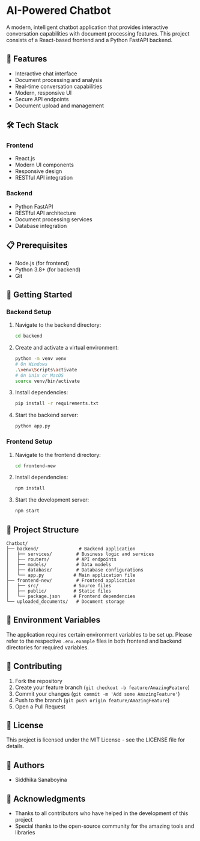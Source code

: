  
# AI-Powered Chatbot

A modern, intelligent chatbot application that provides interactive conversation capabilities with document processing features. This project consists of a React-based frontend and a Python FastAPI backend.

## 🚀 Features

- Interactive chat interface
- Document processing and analysis
- Real-time conversation capabilities
- Modern, responsive UI
- Secure API endpoints
- Document upload and management

## 🛠️ Tech Stack

### Frontend
- React.js
- Modern UI components
- Responsive design
- RESTful API integration

### Backend
- Python FastAPI
- RESTful API architecture
- Document processing services
- Database integration

## 📋 Prerequisites

- Node.js (for frontend)
- Python 3.8+ (for backend)
- Git

## 🚀 Getting Started

### Backend Setup

1. Navigate to the backend directory:
   ```bash
   cd backend
   ```

2. Create and activate a virtual environment:
   ```bash
   python -m venv venv
   # On Windows
   .\venv\Scripts\activate
   # On Unix or MacOS
   source venv/bin/activate
   ```

3. Install dependencies:
   ```bash
   pip install -r requirements.txt
   ```

4. Start the backend server:
   ```bash
   python app.py
   ```

### Frontend Setup

1. Navigate to the frontend directory:
   ```bash
   cd frontend-new
   ```

2. Install dependencies:
   ```bash
   npm install
   ```

3. Start the development server:
   ```bash
   npm start
   ```

## 📁 Project Structure

```
Chatbot/
├── backend/               # Backend application
│   ├── services/         # Business logic and services
│   ├── routers/          # API endpoints
│   ├── models/           # Data models
│   ├── database/         # Database configurations
│   └── app.py           # Main application file
├── frontend-new/         # Frontend application
│   ├── src/             # Source files
│   ├── public/          # Static files
│   └── package.json     # Frontend dependencies
└── uploaded_documents/   # Document storage
```

## 🔧 Environment Variables

The application requires certain environment variables to be set up. Please refer to the respective `.env.example` files in both frontend and backend directories for required variables.

## 🤝 Contributing

1. Fork the repository
2. Create your feature branch (`git checkout -b feature/AmazingFeature`)
3. Commit your changes (`git commit -m 'Add some AmazingFeature'`)
4. Push to the branch (`git push origin feature/AmazingFeature`)
5. Open a Pull Request

## 📝 License

This project is licensed under the MIT License - see the LICENSE file for details.

## 👥 Authors

- Siddhika Sanaboyina

## 🙏 Acknowledgments

- Thanks to all contributors who have helped in the development of this project
- Special thanks to the open-source community for the amazing tools and libraries 
